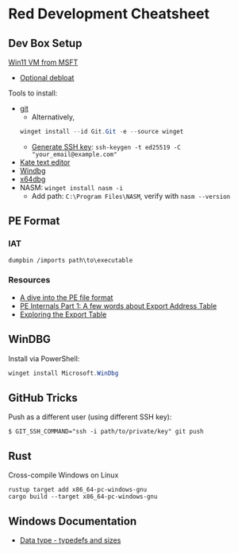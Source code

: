 # Red Development Cheatsheet

## Dev Box Setup
[Win11 VM from MSFT](https://developer.microsoft.com/en-us/windows/downloads/virtual-machines/)
- [Optional debloat](https://github.com/Raphire/Win11Debloat)

Tools to install:
- [git](https://git-scm.com/download/win)
  - Alternatively,
  ```PowerShell
  winget install --id Git.Git -e --source winget
  ```
  - [Generate SSH key](https://docs.github.com/en/authentication/connecting-to-github-with-ssh/generating-a-new-ssh-key-and-adding-it-to-the-ssh-agent): `ssh-keygen -t ed25519 -C "your_email@example.com"`
- [Kate text editor](https://www.microsoft.com/store/apps/9NWMW7BB59HW)
- [Windbg](https://aka.ms/windbg/download)
- [x64dbg](https://github.com/x64dbg/x64dbg)
- NASM: `winget install nasm -i`
  - Add path: `C:\Program Files\NASM`, verify with `nasm --version` 

## PE Format

### IAT
```
dumpbin /imports path\to\executable
```

### Resources
- [A dive into the PE file format](https://0xrick.github.io/win-internals/pe1/)
- [PE Internals Part 1: A few words about Export Address Table](https://ferreirasc.github.io/PE-Export-Address-Table/)
- [Exploring the Export Table](https://dev.to/wireless90/exploring-the-export-table-windows-pe-internals-4l47)

## WinDBG
Install via PowerShell:
```powershell
winget install Microsoft.WinDbg
```

## GitHub Tricks
Push as a different user (using different SSH key):
```
$ GIT_SSH_COMMAND="ssh -i path/to/private/key" git push
```
## Rust
Cross-compile Windows on Linux
```
rustup target add x86_64-pc-windows-gnu
cargo build --target x86_64-pc-windows-gnu
```

## Windows Documentation
- [Data type - typedefs and sizes](https://learn.microsoft.com/en-us/windows/win32/winprog/windows-data-types)
